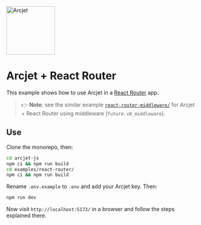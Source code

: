 <a href="https://arcjet.com">
  <picture>
    <source media="(prefers-color-scheme: dark)" srcset="https://arcjet.com/logo/arcjet-dark-lockup-voyage-horizontal.svg">
    <img alt="Arcjet" height="128" src="https://arcjet.com/logo/arcjet-light-lockup-voyage-horizontal.svg" width="auto">
  </picture>
</a>

# Arcjet + React Router

This example shows how to use Arcjet in a
[React Router](https://reactrouter.com) app.

> 👉 **Note**:
> see the similar example [`react-router-middleware/`](../react-router-middleware/)
> for Arcjet + React Router using middleware (`future.v8_middleware`).

## Use

Clone the monorepo, then:

```sh
cd arcjet-js
npm ci && npm run build
cd examples/react-router/
npm ci && npm run build
```

Rename `.env.example` to `.env` and add your Arcjet key.
Then:

```sh
npm run dev
```

Now visit `http://localhost:5173/` in a browser and follow the steps
explained there.
